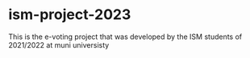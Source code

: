 # ism-project-2023
This is the e-voting project that was developed by the ISM students of 2021/2022 at muni universisty
